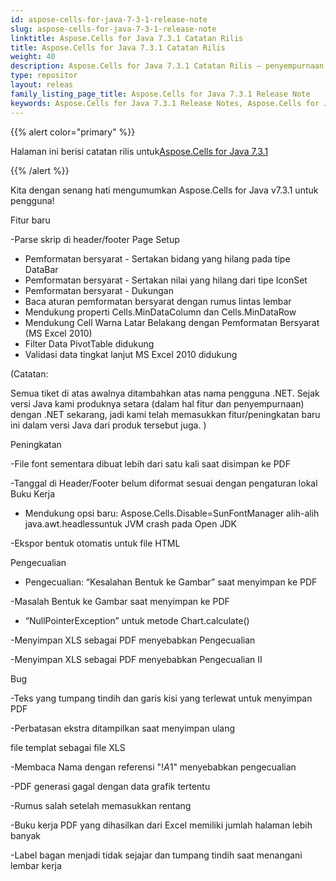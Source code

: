 ```yaml
---
id: aspose-cells-for-java-7-3-1-release-note
slug: aspose-cells-for-java-7-3-1-release-note
linktitle: Aspose.Cells for Java 7.3.1 Catatan Rilis
title: Aspose.Cells for Java 7.3.1 Catatan Rilis
weight: 40
description: Aspose.Cells for Java 7.3.1 Catatan Rilis – penyempurnaan terbaru, fitur baru, dan perbaikan
type: repositor
layout: releas
family_listing_page_title: Aspose.Cells for Java 7.3.1 Release Note
keywords: Aspose.Cells for Java 7.3.1 Release Notes, Aspose.Cells for Java 7.3.1 updates and fixe
---
```

{{% alert color="primary" %}} 

 Halaman ini berisi catatan rilis untuk[Aspose.Cells for Java 7.3.1](https://releases.aspose.com/cells/java/new-releases/aspose.cells-for-java-7.3.1/)

{{% /alert %}} 

Kita
 dengan senang hati mengumumkan Aspose.Cells for Java v7.3.1 untuk pengguna!

 Fitur baru

 -Parse skrip di header/footer Page Setup

- Pemformatan bersyarat - Sertakan bidang yang hilang pada tipe DataBar
- Pemformatan bersyarat - Sertakan nilai yang hilang dari tipe IconSet
- Pemformatan bersyarat - Dukungan
- Baca aturan pemformatan bersyarat dengan rumus lintas lembar
- Mendukung properti Cells.MinDataColumn dan Cells.MinDataRow
- Mendukung Cell Warna Latar Belakang dengan Pemformatan Bersyarat (MS Excel 2010)
- Filter Data PivotTable didukung
- Validasi data tingkat lanjut MS Excel 2010 didukung

 (Catatan:

Semua tiket di atas
awalnya ditambahkan atas nama pengguna .NET. Sejak versi Java kami
produknya setara (dalam hal fitur dan penyempurnaan) dengan .NET
sekarang, jadi kami telah memasukkan fitur/peningkatan baru ini dalam versi Java
 dari produk tersebut juga.
) 

 Peningkatan

 -File font sementara dibuat lebih dari satu kali saat disimpan ke PDF

 -Tanggal di Header/Footer belum diformat sesuai dengan pengaturan lokal Buku Kerja

- Mendukung opsi baru: Aspose.Cells.Disable=SunFontManager alih-alih java.awt.headlessuntuk JVM crash pada Open JDK

 -Ekspor bentuk otomatis untuk file HTML

 Pengecualian

- Pengecualian: “Kesalahan Bentuk ke Gambar” saat menyimpan ke PDF

 -Masalah Bentuk ke Gambar saat menyimpan ke PDF

- “NullPointerException” untuk metode Chart.calculate()

 -Menyimpan XLS sebagai PDF menyebabkan Pengecualian

 -Menyimpan XLS sebagai PDF menyebabkan Pengecualian II

Bug

 -Teks yang tumpang tindih dan garis kisi yang terlewat untuk menyimpan PDF

 -Perbatasan ekstra ditampilkan saat menyimpan ulang

 file templat sebagai file XLS

 -Membaca Nama dengan referensi "!$A$1" menyebabkan pengecualian

 -PDF generasi gagal dengan data grafik tertentu

 -Rumus salah setelah memasukkan rentang

 -Buku kerja PDF yang dihasilkan dari Excel memiliki jumlah halaman lebih banyak

 -Label bagan menjadi tidak sejajar dan tumpang tindih saat menangani lembar kerja
